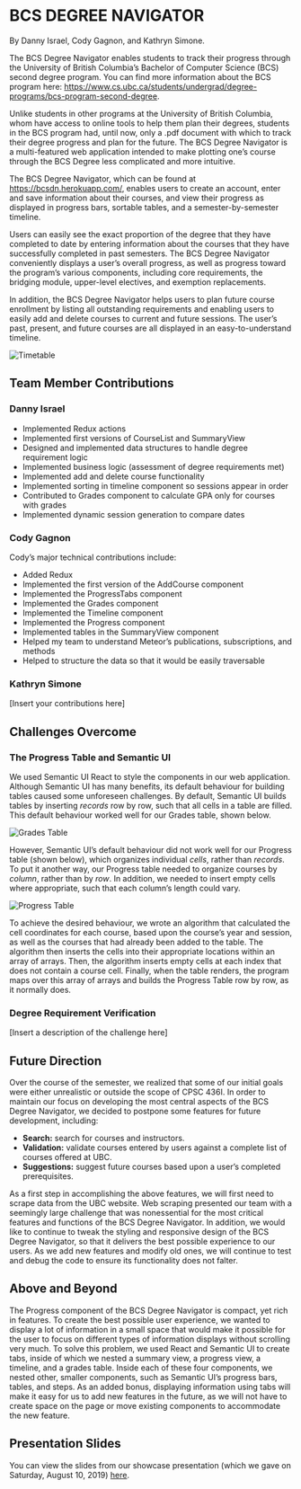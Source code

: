 # BCS DEGREE NAVIGATOR

By Danny Israel, Cody Gagnon, and Kathryn Simone.

The BCS Degree Navigator enables students to track their progress through the University of British Columbia’s Bachelor of Computer Science (BCS) second degree program. You can find more information about the BCS program here: https://www.cs.ubc.ca/students/undergrad/degree-programs/bcs-program-second-degree.

Unlike students in other programs at the University of British Columbia, whom have access to online tools to help them plan their degrees, students in the BCS program had, until now, only a .pdf document with which to track their degree progress and plan for the future. The BCS Degree Navigator is a multi-featured web application intended to make plotting one’s course through the BCS Degree less complicated and more intuitive.

The BCS Degree Navigator, which can be found at https://bcsdn.herokuapp.com/, enables users to create an account, enter and save information about their courses, and view their progress as displayed in progress bars, sortable tables, and a semester-by-semester timeline.

Users can easily see the exact proportion of the degree that they have completed to date by entering information about the courses that they have successfully completed in past semesters. The BCS Degree Navigator conveniently displays a user’s overall progress, as well as progress toward the program’s various components, including core requirements, the bridging module, upper-level electives, and exemption replacements.

In addition, the BCS Degree Navigator helps users to plan future course enrollment by listing all outstanding requirements and enabling users to easily add and delete courses to current and future sessions. The user’s past, present, and future courses are all displayed in an easy-to-understand timeline.

![Timetable](https://github.com/katxsim/BCS-degree-navigator/blob/master/readme_images/Timeline%20View.png)

## Team Member Contributions

### Danny Israel

- Implemented Redux actions
- Implemented first versions of CourseList and SummaryView
-	Designed and implemented data structures to handle degree requirement logic
-	Implemented business logic (assessment of degree requirements met) 
-	Implemented add and delete course functionality
-	Implemented sorting in timeline component so sessions appear in order
-	Contributed to Grades component to calculate GPA only for courses with grades
-	Implemented dynamic session generation to compare dates

### Cody Gagnon

Cody’s major technical contributions include:

- Added Redux
- Implemented the first version of the AddCourse component
- Implemented the ProgressTabs component
- Implemented the Grades component
- Implemented the Timeline component
- Implemented the Progress component
- Implemented tables in the SummaryView component
- Helped my team to understand Meteor’s publications, subscriptions, and methods
- Helped to structure the data so that it would be easily traversable

### Kathryn Simone

[Insert your contributions here]

## Challenges Overcome

### The Progress Table and Semantic UI

We used Semantic UI React to style the components in our web application. Although Semantic UI has many benefits, its default behaviour for building tables caused some unforeseen challenges. By default, Semantic UI builds tables by inserting _records_ row by row, such that all cells in a table are filled. This default behaviour worked well for our Grades table, shown below.

![Grades Table](https://github.com/katxsim/BCS-degree-navigator/blob/master/readme_images/Grades%20View.png)

However, Semantic UI’s default behaviour did not work well for our Progress table (shown below), which organizes individual _cells_, rather than _records_. To put it another way, our Progress table needed to organize courses by _column_, rather than by _row_. In addition, we needed to insert empty cells where appropriate, such that each column’s length could vary.

![Progress Table](https://github.com/katxsim/BCS-degree-navigator/blob/master/readme_images/Progress%20View.png)

To achieve the desired behaviour, we wrote an algorithm that calculated the cell coordinates for each course, based upon the course’s year and session, as well as the courses that had already been added to the table. The algorithm then inserts the cells into their appropriate locations within an array of arrays. Then, the algorithm inserts empty cells at each index that does not contain a course cell. Finally, when the table renders, the program maps over this array of arrays and builds the Progress Table row by row, as it normally does.

### Degree Requirement Verification

[Insert a description of the challenge here]

## Future Direction

Over the course of the semester, we realized that some of our initial goals were either unrealistic or outside the scope of CPSC 436I. In order to maintain our focus on developing the most central aspects of the BCS Degree Navigator, we decided to postpone some features for future development, including:

- **Search:** search for courses and instructors.
- **Validation:** validate courses entered by users against a complete list of courses offered at UBC.
- **Suggestions:** suggest future courses based upon a user’s completed prerequisites.

As a first step in accomplishing the above features, we will first need to scrape data from the UBC website. Web scraping presented our team with a seemingly large challenge that was nonessential for the most critical features and functions of the BCS Degree Navigator.
In addition, we would like to continue to tweak the styling and responsive design of the BCS Degree Navigator, so that it delivers the best possible experience to our users. As we add new features and modify old ones, we will continue to test and debug the code to ensure its functionality does not falter.

## Above and Beyond

The Progress component of the BCS Degree Navigator is compact, yet rich in features. To create the best possible user experience, we wanted to display a lot of information in a small space that would make it possible for the user to focus on different types of information displays without scrolling very much. To solve this problem, we used React and Semantic UI to create tabs, inside of which we nested a summary view, a progress view, a timeline, and a grades table. Inside each of these four components, we nested other, smaller components, such as Semantic UI’s progress bars, tables, and steps. As an added bonus, displaying information using tabs will make it easy for us to add new features in the future, as we will not have to create space on the page or move existing components to accommodate the new feature.

## Presentation Slides

You can view the slides from our showcase presentation (which we gave on Saturday, August 10, 2019) [here](https://github.com/katxsim/BCS-degree-navigator/blob/master/BCS-Degree-Navigator-Presentation.pdf).
